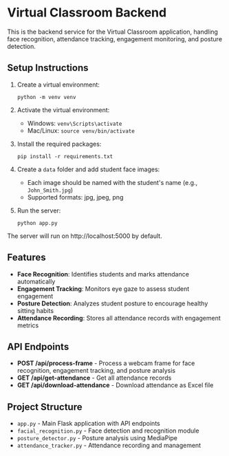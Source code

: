 
# Virtual Classroom Backend

This is the backend service for the Virtual Classroom application, handling face recognition, attendance tracking, engagement monitoring, and posture detection.

## Setup Instructions

1. Create a virtual environment:
   ```
   python -m venv venv
   ```

2. Activate the virtual environment:
   - Windows: `venv\Scripts\activate`
   - Mac/Linux: `source venv/bin/activate`

3. Install the required packages:
   ```
   pip install -r requirements.txt
   ```

4. Create a `data` folder and add student face images:
   - Each image should be named with the student's name (e.g., `John_Smith.jpg`)
   - Supported formats: jpg, jpeg, png

5. Run the server:
   ```
   python app.py
   ```

The server will run on http://localhost:5000 by default.

## Features

- **Face Recognition**: Identifies students and marks attendance automatically
- **Engagement Tracking**: Monitors eye gaze to assess student engagement
- **Posture Detection**: Analyzes student posture to encourage healthy sitting habits
- **Attendance Recording**: Stores all attendance records with engagement metrics

## API Endpoints

- **POST /api/process-frame** - Process a webcam frame for face recognition, engagement tracking, and posture analysis
- **GET /api/get-attendance** - Get all attendance records
- **GET /api/download-attendance** - Download attendance as Excel file

## Project Structure

- `app.py` - Main Flask application with API endpoints
- `facial_recognition.py` - Face detection and recognition module
- `posture_detector.py` - Posture analysis using MediaPipe
- `attendance_tracker.py` - Attendance recording and management
